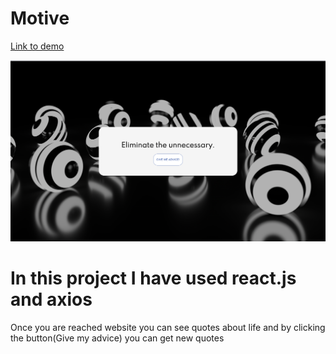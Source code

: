 # Motive
[Link to demo](https://motivations-quotes.netlify.app/)

![Screenshot](image.png)
# In this project I have used react.js and axios

Once you are reached website you can see quotes about life and by clicking the button(Give my advice) you can get new quotes
